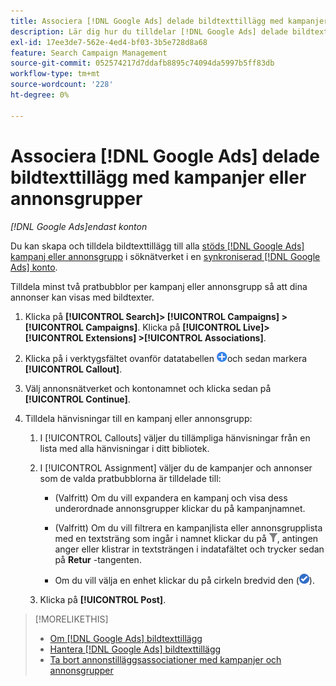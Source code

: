 ```yaml
---
title: Associera [!DNL Google Ads] delade bildtexttillägg med kampanjer eller annonsgrupper
description: Lär dig hur du tilldelar [!DNL Google Ads] delade bildtexttillägg för kampanjer eller annonsgrupper.
exl-id: 17ee3de7-562e-4ed4-bf03-3b5e728d8a68
feature: Search Campaign Management
source-git-commit: 052574217d7ddafb8895c74094da5997b5ff83db
workflow-type: tm+mt
source-wordcount: '228'
ht-degree: 0%

---
```


# Associera [!DNL Google Ads] delade bildtexttillägg med kampanjer eller annonsgrupper

*[!DNL Google Ads]endast konton*

Du kan skapa och tilldela bildtexttillägg till alla [stöds [!DNL Google Ads] kampanj eller annonsgrupp](/help/search-social-commerce/introduction/supported-inventory.md) i söknätverket i en [synkroniserad [!DNL Google Ads] konto](/help/search-social-commerce/campaign-management/accounts/ad-network-account-about.md).

Tilldela minst två pratbubblor per kampanj eller annonsgrupp så att dina annonser kan visas med bildtexter.

1. Klicka på **[!UICONTROL Search]> [!UICONTROL Campaigns] >[!UICONTROL Campaigns]**. Klicka på **[!UICONTROL Live]> [!UICONTROL Extensions] >[!UICONTROL Associations]**.

1. Klicka på i verktygsfältet ovanför datatabellen ![Skapa](/help/search-social-commerce/assets/add.png "Skapa")och sedan markera **[!UICONTROL Callout]**.

1. Välj annonsnätverket och kontonamnet och klicka sedan på **[!UICONTROL Continue]**.

1. Tilldela hänvisningar till en kampanj eller annonsgrupp:

   1. I [!UICONTROL Callouts] väljer du tillämpliga hänvisningar från en lista med alla hänvisningar i ditt bibliotek.

   1. I [!UICONTROL Assignment] väljer du de kampanjer och annonser som de valda pratbubblorna är tilldelade till:

      * (Valfritt) Om du vill expandera en kampanj och visa dess underordnade annonsgrupper klickar du på kampanjnamnet.

      * (Valfritt) Om du vill filtrera en kampanjlista eller annonsgrupplista med en textsträng som ingår i namnet klickar du på ![Filter](/help/search-social-commerce/assets/filter.png "Filter"), antingen anger eller klistrar in textsträngen i indatafältet och trycker sedan på **Retur** -tangenten.

      * Om du vill välja en enhet klickar du på cirkeln bredvid den (![Välj](/help/search-social-commerce/assets/include.png "Välj")).

   1. Klicka på **[!UICONTROL Post]**.

>[!MORELIKETHIS]
>
>* [Om [!DNL Google Ads] bildtexttillägg](callout-extension-about.md)
>* [Hantera [!DNL Google Ads] bildtexttillägg](callout-extension-manage.md)
>* [Ta bort annonstilläggsassociationer med kampanjer och annonsgrupper](/help/search-social-commerce/campaign-management/campaigns/ad-extension-association-delete.md)
